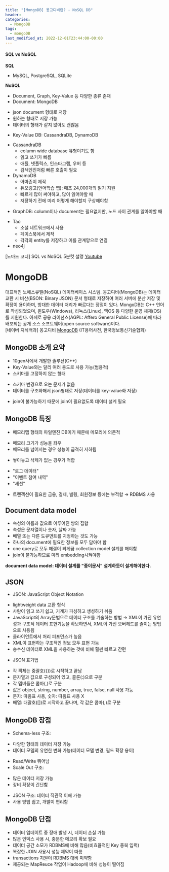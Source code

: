 ```yaml
---
title: "[MongoDB] 몽고디비란? - NoSQL DB"
header:
categories:
  - MongoDB
tags:
  - mongoDB
last_modified_at: 2022-12-01T23:44:00-00:00
---
```

#### SQL vs NoSQL 
**SQL**
- MySQL, PostgreSQL, SQLite
   

**NoSQL**
- Document, Graph, Key-Value 등 다양한 종류 존재 
- Document: MongoDB 
 * json document 형태로 저장 
 * 원하는 형태로 저장 가능 
 * 데이터의 형태가 같지 않아도 괜찮음
- Key-Value DB: CassandraDB, DynamoDB
 * CassandraDB
   + column wide database 유형이기도 함
   + 읽고 쓰기가 빠름
   + 애플, 넷플릭스, 인스타그램, 우버 등 
   + 검색엔진처럼 빠른 호출이 필요
 * DynamoDB
   + 아마존이 제작
   + 듀오링고(언어학습 앱): 매초 24,000개의 읽기 지원
   + 빠르게 많이 써야하고, 많이 읽어야할 때
   + 저장하기 전에 미리 어떻게 해야할지 구상해야함 
- GraphDB: column이나 document는 필요없지만, 노드 사이 관계를 알아야할 때
 * Tao
   + 소셜 네트워크에서 사용
   + 페이스북에서 제작 
   + 각각의 entity를 저장하고 이를 관계망으로 연결
 * neo4j

[노마드 코더] SQL vs NoSQL 5분컷 설명 [Youtube](https://youtu.be/Q_9cFgzZr8Q)

# MongoDB
      
대표적인 노에스큐엘(NoSQL) 데이터베이스 시스템. 몽고디비(MongoDB)는 데이터 교환 시 비산(BSON: Binary JSON) 문서 형태로 저장하여 여러 서버에 분산 저장 및 확장이 용이하며, 방대한 데이터 처리가 빠르다는 장점이 있다. MongoDB는 C++ 언어로 작성되었으며, 윈도우(Windows), 리눅스(Linux), 맥OS 등 다양한 운영 체제(OS)를 지원한다. 아페로 공용 라이선스(AGPL: Affero General Public License)에 따라 배포되는 공개 소스 소프트웨어(open source software)이다.   
[네이버 지식백과] 몽고디비 [MongoDB](https://terms.naver.com/entry.naver?docId=3435635&cid=42346&categoryId=42346) (IT용어사전, 한국정보통신기술협회)      
   

## MongoDB 소개 요약 
- 10gen사에서 개발한 솔루션(C++)
- Key-Value와는 달리 여러 용도로 사용 가능(범용적)
- 스키마를 고정하지 않는 형태
 + 스키마 변경으로 오는 문제가 없음
 + 데이터를 구조화해서 json형태로 저장(데이터를 key-value화 저장)
- join이 불가능하기 때문에 join이 필요없도록 데이터 설계 필요

## MongoDB 특징
- 메모리맵 형태의 파일엔진 DB이기 때문에 메모리에 의존적
 + 메모리 크기가 성능을 좌우
 + 메모리를 넘어서는 경우 성능이 급격히 저하됨
- 쌓아놓고 삭제가 없는 경우가 적합
 + "로그 데이터"
 + "이벤트 참여 내역"
 + "세션"
- 트랜잭션이 필요한 금융, 결제, 빌링, 회원정보 등에는 부적합 → RDBMS 사용

## Document data model
- 속성의 이름과 값으로 이루어진 쌍의 집합
- 속성은 문자열이나 숫자, 날짜 가능
- 배열 또는 다른 도큐먼트를 지정하는 것도 가능
- 하나의 document에 필요한 정보를 모두 담아야 함
- one query로 모두 해결이 되게끔 collection model 설계를 해야함
- join이 불가능하므로 미리 embedding시켜야함

**document data model: 데이터 설계를 "종이문서" 설계하듯이 설계해야한다.**

## JSON
- JSON: JavaScript Object Notation
 + lightweight data 교환 형식
 + 사람이 읽고 쓰기 쉽고, 기계가 파싱하고 생성하기 쉬움
 + JavaScript의 Array문법으로 데이터 구조를 기술하는 방법 → XML이 가진 유연성과 구조적 데이터 표현기능을 확보하면서, XML이 가진 오버헤드를 줄이는 방법으로 사용됨
 + 클라이언트에서 처리 퍼포먼스가 높음
 + XML이 표현하는 구조적인 정보 모두 표현 가능
 + 송수신 데이터로 XML을 사용하는 것에 비해 훨씬 빠르고 간편

- JSON 표기법
 + 각 객체는 중괄호({})로 시작하고 끝남
 + 문자열과 값으로 구성되어 있고, 콜론(:)으로 구분
 + 각 멤버들은 콤마(,)로 구분
 + 값은 object, string, number, array, true, false, null 사용 가능
 + 문자: 따옴표 사용, 숫자: 따옴표 사용 X
 + 배열: 대괄호([])로 시작하고 끝나며, 각 값은 콤마(,)로 구분

## MongoDB 장점
- Schema-less 구조:
 + 다양한 형태의 데이터 저장 가능
 + 데이터 모델의 유연한 변화 가능(데이터 모델 변경, 필드 확장 용이)
- Read/Write 뛰어남
- Scale Out 구조:
 + 많은 데이터 저장 가능
 + 장비 확장이 간단함
- JSON 구조: 데이터 직관적 이해 가능
- 사용 방법 쉽고, 개발이 편리함

## MongoDB 단점
- 데이터 업데이트 중 장애 발생 시, 데이터 손실 가능
- 많은 인덱스 사용 시, 충분한 메모리 확보 필요
- 데이터 공간 소모가 RDBMS에 비해 많음(비효율적인 Key 중복 입력)
- 복잡한 JOIN 사용시 성능 제약이 따름
- transactions 지원이 RDBMS 대비 미약함
- 제공되는 MapReuce 작업이 Hadoop에 비해 성능이 떨어짐
